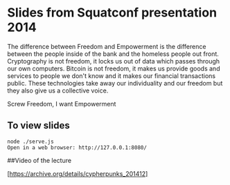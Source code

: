# Slides from Squatconf presentation 2014

The difference between Freedom and Empowerment is the difference between the people inside of the bank and the homeless people out front. Cryptography is not freedom, it locks us out of data which passes through our own computers. Bitcoin is not freedom, it makes us provide goods and services to people we don't know and it makes our financial transactions public. These technologies take away our individuality and our freedom but they also give us a collective voice.

Screw Freedom, I want Empowerment

## To view slides

    node ./serve.js
    Open in a web browser: http://127.0.0.1:8080/

##Video of the lecture

[https://archive.org/details/cypherpunks_201412]
